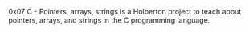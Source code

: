 0x07 C - Pointers, arrays, strings is a Holberton project to teach about pointers, arrays, and strings in the C programming language.
